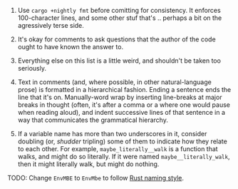 1. Use `cargo +nightly fmt` before comitting for consistency.
   It enforces 100-character lines, and some other stuf that's
    .. perhaps a bit on the agressively terse side.

2. It's okay for comments to ask questions
    that the author of the code ought to have known the answer to.

3. Everything else on this list is a little weird, and shouldn't be taken too seriously.

4. Text in comments (and, where possible, in other natural-language prose)
    is formatted in a hierarchical fashion.
   Ending a sentence ends the line that it's on.
   Manually-word wrap by inserting line-breaks at major breaks in thought
     (often, it's after a comma or a where one would pause when reading aloud),
    and indent successive lines of that sentence
     in a way that communicates the grammatical hierarchy.

5. If a variable name has more than two underscores in it,
    consider doubling (or, *shudder* tripling) some of them
     to indicate how they relate to each other.
   For example, `maybe_literally__walk` is a function that walks, and might do so literally.
   If it were named `maybe__literally_walk`, then it might literally walk, but might do nothing.

TODO: Change `EnvMBE` to `EnvMbe` to follow [Rust naming style].

[Rust naming style]: https://rust-lang.github.io/api-guidelines/naming.html
